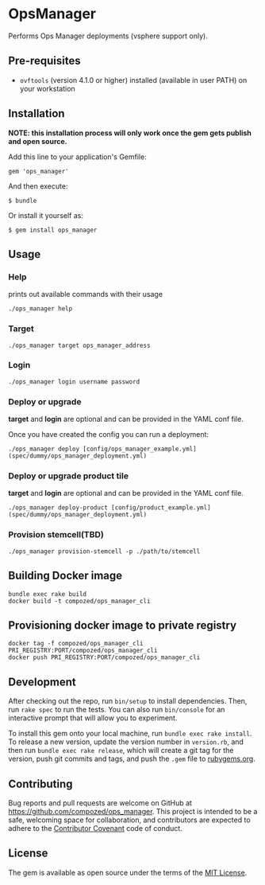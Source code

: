 # OpsManager

Performs Ops Manager deployments (vsphere support only).

## Pre-requisites

 - `ovftools` (version 4.1.0 or higher) installed (available in user PATH) on your workstation

## Installation

**NOTE: this installation process will only work once the gem gets publish and open source.**

Add this line to your application's Gemfile:

    gem 'ops_manager'

And then execute:

    $ bundle

Or install it yourself as:

    $ gem install ops_manager

## Usage

### Help

prints out available commands with their usage

    ./ops_manager help


### Target 

    ./ops_manager target ops_manager_address


### Login 

    ./ops_manager login username password


### Deploy or upgrade 

**target** and **login** are optional and can be provided in the YAML conf file.

Once you have created the config you can run a deployment:

    ./ops_manager deploy [config/ops_manager_example.yml](spec/dummy/ops_manager_deployment.yml)


### Deploy or upgrade product tile

**target** and **login** are optional and can be provided in the YAML conf file.

    ./ops_manager deploy-product [config/product_example.yml](spec/dummy/ops_manager_deployment.yml)


### Provision stemcell(TBD)

    ./ops_manager provision-stemcell -p ./path/to/stemcell 


## Building Docker image

    bundle exec rake build
    docker build -t compozed/ops_manager_cli


## Provisioning docker image to private registry

    docker tag -f compozed/ops_manager_cli PRI_REGISTRY:PORT/compozed/ops_manager_cli
    docker push PRI_REGISTRY:PORT/compozed/ops_manager_cli

## Development

After checking out the repo, run `bin/setup` to install dependencies. Then, run `rake spec` to run the tests. You can also run `bin/console` for an interactive prompt that will allow you to experiment.

To install this gem onto your local machine, run `bundle exec rake install`. To release a new version, update the version number in `version.rb`, and then run `bundle exec rake release`, which will create a git tag for the version, push git commits and tags, and push the `.gem` file to [rubygems.org](https://rubygems.org).


## Contributing

Bug reports and pull requests are welcome on GitHub at https://github.com/compozed/ops_manager. This project is intended to be a safe, welcoming space for collaboration, and contributors are expected to adhere to the [Contributor Covenant](contributor-covenant.org) code of conduct.


## License

The gem is available as open source under the terms of the [MIT License](http://opensource.org/licenses/MIT).


